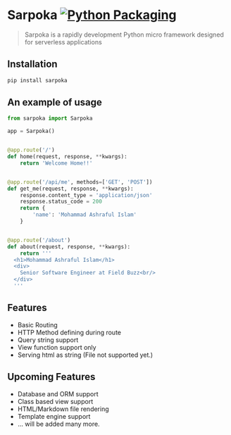 # Sarpoka [![Python Packaging](https://github.com/iashraful/sarpoka/actions/workflows/python-packaging.yml/badge.svg?branch=master)](https://github.com/iashraful/sarpoka/actions/workflows/python-packaging.yml)
> Sarpoka is a rapidly development Python micro framework designed for serverless applications

## Installation
```sh
pip install sarpoka
```

## An example of usage
```python
from sarpoka import Sarpoka

app = Sarpoka()


@app.route('/')
def home(request, response, **kwargs):
    return 'Welcome Home!!'


@app.route('/api/me', methods=['GET', 'POST'])
def get_me(request, response, **kwargs):
    response.content_type = 'application/json'
    response.status_code = 200
    return {
        'name': 'Mohammad Ashraful Islam'
    }


@app.route('/about')
def about(request, response, **kwargs):
    return '''
  <h1>Mohammad Ashraful Islam</h1>
  <div>
    Senior Software Engineer at Field Buzz<br/>
  </div>
  '''

```

## Features
* Basic Routing
* HTTP Method defining during route
* Query string support
* View function support only
* Serving html as string (File not supported yet.)

## Upcoming Features
* Database and ORM support
* Class based view support
* HTML/Markdown file rendering
* Template engine support
* ... will be added many more.